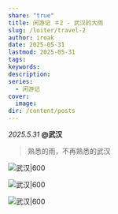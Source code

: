 ```yaml
---
share: "true"
title: 闲游记 ＃2 - 武汉的大雨
slug: /loiter/travel-2
author: iroak
date: 2025-05-31
lastmod: 2025-05-31
tags: 
keywords: 
description: 
series:
  - 闲游记
cover:
  image: 
dir: /content/posts
---
```

*2025.5.31*  **@武汉**
>熟悉的雨，不再熟悉的武汉

![武汉|600](https://i-echo.oss-cn-shenzhen.aliyuncs.com/img/aa985446784d016b843d036af980e949.jpg)

![武汉|600](https://i-echo.oss-cn-shenzhen.aliyuncs.com/img/a66eb77824a2c7e77d5b9e39cc7bb0e2.jpg)

![武汉|600](https://i-echo.oss-cn-shenzhen.aliyuncs.com/img/4cb94ebfe0f5b01072314bf059519200.jpg)
